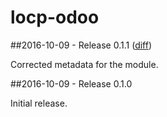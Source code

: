 # locp-odoo

##2016-10-09 - Release 0.1.1 ([diff](https://github.com/locp/odoo/compare/0.1.0...0.1.1))

Corrected metadata for the module.

##2016-10-09 - Release 0.1.0

Initial release.
